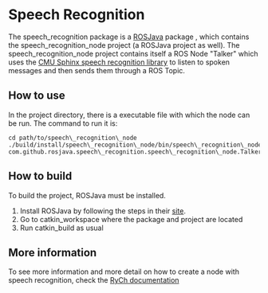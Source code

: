 # Speech Recognition

The speech\_recognition package is a [ROSJava](http://wiki.ros.org/rosjava) package , which contains the speech\_recognition\_node project (a ROSJava project as well). The speech\_recognition\_node project contains itself a ROS Node "Talker" which uses the [CMU Sphinx speech recognition library](http://cmusphinx.sourceforge.net/) to listen to spoken messages and then sends them through a ROS Topic.


## How to use

In the project directory, there is a executable file with which the node can be run. The command to run it is:

```
cd path/to/speech\_recognition\_node
./build/install/speech\_recognition\_node/bin/speech\_recognition\_node com.github.rosjava.speech\_recognition.speech\_recognition\_node.Talker
```


## How to build

To build the project, ROSJava must be installed.

1. Install ROSJava by following the steps in their [site](http://wiki.ros.org/rosjava/Tutorials/hydro/Installation).
2. Go to catkin_workspace where the package and project are located
3. Run catkin_build as usual


## More information

To see more information and more detail on how to create a node with speech recognition, check the [RyCh documentation](https://rych.dcc.uchile.cl/doku.php?id=documentacion:pr2:speech-recon)
